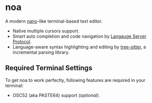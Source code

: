 # noa

A modern [nano](https://www.nano-editor.org/)-like terminal-based text editor.

- Native multiple cursors support.
- Smart auto completion and code navigation by [Langauge Server Protocol](https://microsoft.github.io/language-server-protocol/).
- Language-aware syntax highlighting and editing by [tree-sitter](https://tree-sitter.github.io/tree-sitter/), a incremental parsing library.

## Required Terminal Settings
To get noa to work perfectly,  following features are required in your terminal:

- OSC52 (aka PASTE64) support *(optional)*.
